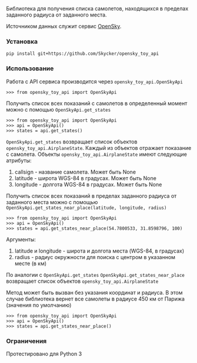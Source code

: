 Библиотека для получения списка самолетов, находящихся в пределах заданного радиуса от заданного места.

Источником данных служит сервис [OpenSky](https://opensky-network.org/).

### Установка

    pip install git+https://github.com/Skycker/opensky_toy_api

### Использование

Работа с API сервиса производится через `opensky_toy_api.OpenSkyApi`

    >>> from opensky_toy_api import OpenSkyApi

Получить список всех показаний с самолетов в определенный момент можно с помощью `OpenSkyApi.get_states`

    >>> from opensky_toy_api import OpenSkyApi
    >>> api = OpenSkyApi()
    >>> states = api.get_states()

`OpenSkyApi.get_states` возвращает список объектов `opensky_toy_api.AirplaneState`. Каждый из объектов отражает показание с самолета.
Объекты `opensky_toy_api.AirplaneState` имеют следующие атрибуты:

1. callsign - название самолета. Может быть None
2. latitude - широта WGS-84 в градусах. Может быть None
3. longitude - долгота WGS-84 в градусах. Может быть None

Получить список всех показаний в пределах заданного радиуса от заданного места можно с помощью `OpenSkyApi.get_states_near_place(latitude, longitude, radius)`

    >>> from opensky_toy_api import OpenSkyApi
    >>> api = OpenSkyApi()
    >>> states = api.get_states_near_place(54.7800533, 31.8598796, 100)

Аргументы:

1. latitude и longitude - широта и долгота места (WGS-84, в градусах)
2. radius - радиус окружности для поиска с центром в указанном месте (в км)

По аналогии с `OpenSkyApi.get_states` `OpenSkyApi.get_states_near_place` возвращает список объектов `opensky_toy_api.AirplaneState`

Метод может быть вызван без указания координат и радиуса. В этом случае библиотека вернет все самолеты в радиусе 450 км от Парижа (значения по умолчанию)

    >>> from opensky_toy_api import OpenSkyApi
    >>> api = OpenSkyApi()
    >>> states = api.get_states_near_place()

### Ограничения

Протестировано для Python 3